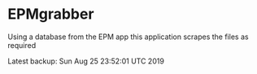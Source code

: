 # EPMgrabber
Using a database from the EPM app this application scrapes the files as required


Latest backup: Sun Aug 25 23:52:01 UTC 2019
